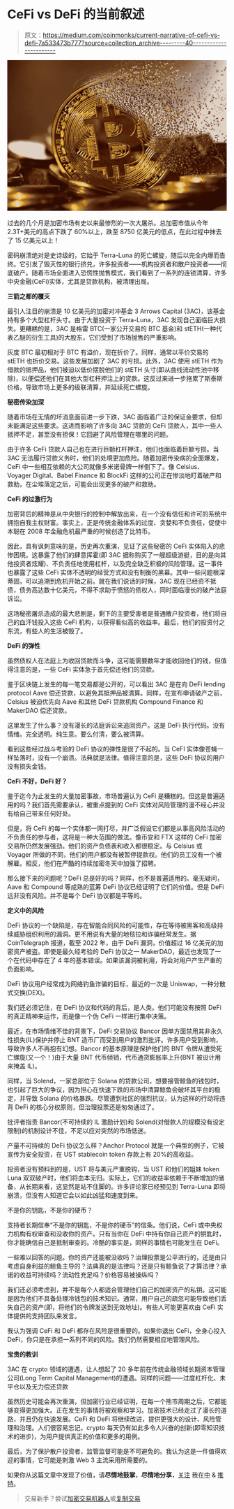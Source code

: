 # CeFi vs DeFi 的当前叙述

> 原文：<https://medium.com/coinmonks/current-narrative-of-cefi-vs-defi-7a533473b777?source=collection_archive---------40----------------------->

![](img/b469c835f9f6544f265ecdf923b529c5.png)

过去的几个月是加密市场有史以来最惨烈的一次大屠杀。总加密市值从今年 2.3T+美元的高点下跌了 60%以上，跌至 8750 亿美元的低点，在此过程中抹去了 15 亿美元以上！

密码崩溃绝对是史诗级的，它始于 Terra-Luna 的死亡螺旋，随后以完全内爆而告终。它引发了毁灭性的银行挤兑，许多投资者——机构投资者和散户投资者——彻底破产。随着市场全面进入恐慌性抛售模式，我们看到了一系列的连锁清算，许多中央金融(CeFi)实体，尤其是贷款机构，被清理出局。

**三箭之都的覆灭**

最引人注目的崩溃是 10 亿美元的加密对冲基金 3 Arrows Capital (3AC)，该基金持有多个大型杠杆头寸。由于大量投资于 Terra-Luna，3AC 发现自己面临巨大损失。更糟糕的是，3AC 是格雷 BTC(一家公开交易的 BTC 基金)和 stETH(一种代表乙醚的衍生工具)的大股东，它们受到了市场抛售的严重影响。

灰度 BTC 最初相对于 BTC 有溢价，现在折价了。同样，通常以平价交易的 stETH 也折价交易。这些发展加剧了 3AC 的亏损。此外，3AC 使用 stETH 作为借款的抵押品，他们被迫以低价摆脱他们的 stETH 头寸(即从曲线流动性池中移除)，以便偿还他们在其他大型杠杆押注上的贷款。这反过来进一步拖累了斯泰斯价格，导致市场上更多的级联清算，并延续死亡螺旋。

**秘密传染加深**

随着市场在无情的坏消息面前进一步下跌，3AC 面临着广泛的保证金要求，但却未能满足这些要求。这进而影响了许多向 3AC 贷款的 CeFi 贷款人，其中一些人抵押不足，甚至没有担保！它回避了风险管理在哪里的问题。

由于许多 CeFi 贷款人自己也在进行巨额杠杆押注，他们也面临着巨额亏损。当 3AC 无法履行贷款义务时，他们的处境更加危险。随着加密传染病的全面爆发，CeFi 中一些相互依赖的大公司就像多米诺骨牌一样倒下了。像 Celsius、Voyager Digital、Babel Finance 和 BlockFi 这样的公司正在惨淡地盯着破产和救助，在尘埃落定之后，可能会出现更多的破产和救助。

**CeFi 的过激行为**

加密背后的精神是从中央银行的控制中解放出来，在一个没有信任和许可的系统中拥抱自我主权财富。事实上，正是传统金融体系的过度、贪婪和不负责任，促使中本聪在 2008 年金融危机最严重的时候创造了比特币。

因此，具有讽刺意味的是，历史再次重演，见证了这些秘密的 CeFi 实体陷入的悲惨困境。这暴露了他们的肆意挥霍(即 3AC 据称购买了一艘超级游艇，目的是向其他投资者炫耀)、不负责任地使用杠杆，以及完全缺乏积极的风险管理。这一事件也暴露了这些 CeFi 实体不透明的经营方式和没有制衡的黑幕。其中一些问题根深蒂固，可以追溯到危机开始之前。就在我们说话的时候，3AC 现在已经资不抵债，债务高达数十亿美元，不得不求助于愤怒的债权人，同时面临漫长的破产法庭诉讼。

这场秘密屠杀造成的最大悲剧是，剩下的主要受害者是普通散户投资者，他们将自己的血汗钱投入这些 CeFi 机构，以获得看似高的收益率。最后，他们的投资付之东流，有些人的生活被毁了。

**DeFi 的弹性**

虽然债权人在法庭上为收回贷款而斗争，这可能需要数年才能收回他们的钱，但值得注意的是，一些 CeFi 实体急于首先偿还他们的贷款。

鉴于区块链上发生的每一笔交易都是公开的，可以看出 3AC 是在向 DeFi lending protocol Aave 偿还贷款，以避免其抵押品被清算。同样，在宣布申请破产之前，Celsius 被迫优先向 Aave 和其他 DeFi 贷款机构 Compound Finance 和 MakerDAO 偿还贷款。

这里发生了什么事？没有漫长的法庭诉讼来追回资产。这是 DeFi 执行代码。没有情绪。完全透明。纯生意。要么付清，要么被清算。

看到这些经过战斗考验的 DeFi 协议的弹性是很了不起的。当 CeFI 实体像苍蝇一样坠落时，没有一个崩溃。法典就是法律。值得注意的是，这些 DeFi 协议的用户没有损失金钱。

**CeFi 不好，DeFi 好？**

鉴于迄今为止发生的大量加密事故，市场普遍认为 CeFi 是糟糕的。但这是普遍适用的吗？我们首先需要承认，被重点提到的 CeFi 实体对风险管理的漫不经心并没有给自己带来任何好处。

但是，将 CeFi 的每一个实体都一网打尽，并广泛假设它们都是从事高风险活动的不负责任的参与者，这将是一种大范围的做法。像币安和 FTX 这样的 CeFi 加密交易所仍然发展强劲。他们的资产负债表和收入都很稳定。与 Celsius 或 Voyager 所做的不同，他们的用户都没有被暂停提款权。他们的员工没有一个被解雇。相反，他们在严酷的持续加密冬天中加强了招聘。

那么接下来的问题呢？DeFi 总是好的吗？同样，也不是普遍适用的。毫无疑问，Aave 和 Compound 等成熟的蓝筹 DeFi 协议已经证明了它们的价值。但是 DeFi 远非没有风险。并不是每个 DeFi 协议都是平等的。

**定义中的风险**

DeFi 协议的一个缺陷是，存在智能合同风险的可能性，存在等待被黑客和高级持续威胁组织利用的漏洞。更不用说有大量的地毯拉和诈骗经常发生。据 CoinTelegraph 报道，截至 2022 年，由于 DeFi 漏洞，价值超过 16 亿美元的加密资产被盗。即使是最久经考验的 DeFi 协议之一 MakerDAO，最近也发现了一个在代码中存在了 4 年的基本错误。如果该漏洞被利用，将会对用户产生严重的负面影响。

DeFi 协议用户经常成为网络钓鱼诈骗的目标，最近的一次是 Uniswap，一种分散式交换(DEX)。

我们还必须记住，在 DeFi 协议和代码的背后，是人类。他们可能没有按照 DeFi 的真正精神来运作，而是像一个伪 CeFi 一样进行集中决策。

最近，在市场情绪不佳的背景下，DeFi 交易协议 Bancor 因单方面禁用其非永久性损失(IL)保护并停止 BNT 造币厂而受到用户的激烈批评。许多用户受到影响，导致许多人不再抱有幻想。Bancor 的基本原理是保护他们的 BNT 令牌从遭受死亡螺旋(又一个！)由于大量 BNT 代币倾销，代币通货膨胀率上升(BNT 被设计用来掩盖 IL)。

同样，当 Solend，一家总部位于 Solana 的贷款公司，想要接管鲸鱼的钱包时，也引起了巨大的争议，因为担心在快速下跌的市场中清算鲸鱼会破坏其平台的稳定，并导致 Solana 的价格暴跌。尽管遭到社区的强烈抗议，认为这样的行动将违背 DeFi 的核心分权原则，但治理投票还是匆匆通过了。

批评者指责 Bancor(不可持续的 IL 激励计划)和 Solend(对借款人的规模没有设定限制)的机制设计不佳，不足以应对突然的市场低迷。

产量不可持续的 DeFi 协议怎么样？Anchor Protocol 就是一个典型的例子，它被宣传为安全投资，在 UST stablecoin token 存款上有 20%的高收益。

投资者没有预料到的是，UST 将与美元严重脱钩，当 UST 和他们的姐妹 token Luna 双双破产时，他们将血本无归。实际上，它们的收益率依赖于不断增加的储备，从长期来看，这显然是站不住脚的。许多评论家已经预见到 Terra-Luna 即将崩溃，但没有人知道它会以如此凶猛和速度到来。

不是你的钥匙，不是你的硬币？

支持者长期信奉“不是你的钥匙，不是你的硬币”的信条。他们说，CeFi 或中央权力机构有权审查和没收你的资产。只有当你在 DeFi 中持有你自己资产的钥匙时，你才能确信自己是抵制审查的。冷酷的事实是，同样的事情也可能发生在 DeFi。

一些难以回答的问题。你的资产还能被没收吗？治理投票是公平进行的，还是由只考虑自身利益的鲸鱼主导的？法典真的是法律吗？还是只有鲸鱼说了才算法律？承诺的收益可持续吗？流动性充足吗？价格容易被操纵吗？

我们还必须考虑到，并不是每个人都适合管理他们自己的加密资产的私钥。这可能是因为他们不具备处理冷钱包的技术知识。通常，用户自己的疏忽可能导致他们丢失自己的资产(即，将他们的令牌发送到无效地址)。有些人可能更喜欢由 CeFi 实体提供的支持团队来发言。

我认为强调 CeFi 和 DeFi 都存在风险是很重要的。如果你退出 CeFi，全身心投入 DeFi，你只是在承担一系列不同的风险。我们仍然需要相应地管理风险。

**宝贵的教训**

3AC 在 crypto 领域的遭遇，让人想起了 20 多年前在传统金融领域长期资本管理公司(Long Term Capital Management)的遭遇。同样的问题——过度杠杆化、未平仓以及无力偿还贷款

虽然历史可能会再次重演，但加密行业已经证明，在每一个熊市周期之后，它都能够变得更加强大。正在发生的事情将被观察和学习。加密技术已经走过了漫长的道路，并且仍在快速发展。CeFi 和 DeFi 将继续改进，提供更强大的设计、风险管理和治理。人们很容易忘记，crypto 每天仍有如此多令人兴奋的创新(即零知识技术的进步)，为用户提供真正的价值和更多的用例。

最后，为了保护散户投资者，监管监督可能是不可避免的。我认为这是一件值得欢迎的事情，它可能是刺激 Web 3 主流采用所需要的。

如果你从这篇文章中发现了价值，请**尽情地鼓掌**，**尽情地分享**，[关注](/@JagFoo) 我在[中](/@JagFoo) & [推特](https://twitter.com/blocksaurus1152)。

> 交易新手？尝试[加密交易机器人](/coinmonks/crypto-trading-bot-c2ffce8acb2a)或[复制交易](/coinmonks/top-10-crypto-copy-trading-platforms-for-beginners-d0c37c7d698c)